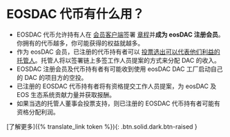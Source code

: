 **EOSDAC 代币**有什么**用？**
===

* EOSDAC 代币允许持有人在 [会员客户端](https://members.eosdac.io)签署 [章程](https://members.eosdac.io/constitution)并**成为 eosDAC 注册会员**。你拥有的代币越多，你可能获得的权益就越多。
* 作为 eosDAC 会员，已注册的代币持有者可以 [投票选出可以代表他们利益的托管人](https://members.eosdac.io/votecustodians)。托管人将以签署链上多签工作人员提案的方式来分配 DAC 的收入。
* EOSDAC 注册会员及代币持有者有可能收到使用 eosDAC DAC 工厂启动自己的 DAC 的项目方的空投。
* 已注册的 EOSDAC 代币持有者将有资格提交工作人员提案，为 eosDAC 及 EOS 生态系统贡献力量并获取报酬。
* 如果当选的托管人董事会投票支持，则已注册的 EOSDAC 代币持有者可能有资格分配利润。

[了解更多]({% translate_link token %}){: .btn.solid.dark.btn-raised }